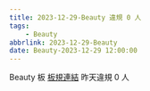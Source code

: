 ```yaml
---
title: 2023-12-29-Beauty 違規 0 人
tags:
    - Beauty
abbrlink: 2023-12-29-Beauty
date: Beauty-2023-12-29 12:00:00
---
```

Beauty 板 [板規連結](https://www.ptt.cc/bbs/Beauty/M.1630069980.A.84B.html)
昨天違規 0 人
